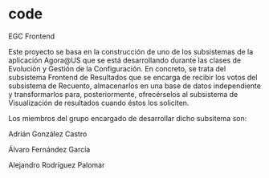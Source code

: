 code
====

EGC Frontend

Este proyecto se basa en la construcción de uno de los subsistemas de la aplicación Agora@US que se está 
desarrollando durante las clases de Evolución y Gestión de la Configuración. En concreto, se trata del subsistema
Frontend de Resultados que se encarga de recibir los votos del subsistema de Recuento, almacenarlos en una base
de datos independiente y transformarlos para, posteriormente, ofrecérselos al subsistema de Visualización de 
resultados cuando éstos los soliciten.

Los miembros del grupo encargado de desarrollar dicho subsitema son:

Adrián González Castro

Álvaro Fernández García

Alejandro Rodríguez Palomar
